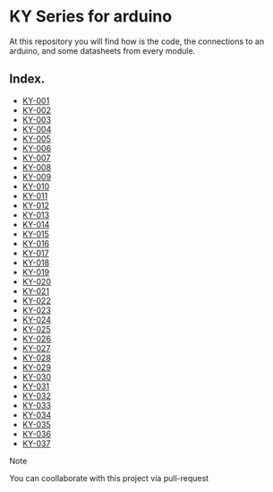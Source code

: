 # KY Series for arduino
At this repository you will find how is the code, the connections to an arduino, and some datasheets from every module.
## Index.
* [KY-001](https://github.com/JoseAdrianRodriguezGonzalez/Familia-KY/tree/dfea4bcfd6b87bd79752ba2fd97c35797fd6c1fc/KY_001)
* [KY-002](https://github.com/JoseAdrianRodriguezGonzalez/Familia-KY/tree/dfea4bcfd6b87bd79752ba2fd97c35797fd6c1fc/KY_002)
* [KY-003](https://github.com/JoseAdrianRodriguezGonzalez/Familia-KY/tree/dfea4bcfd6b87bd79752ba2fd97c35797fd6c1fc/KY_003)
* [KY-004](https://github.com/JoseAdrianRodriguezGonzalez/Familia-KY/tree/dfea4bcfd6b87bd79752ba2fd97c35797fd6c1fc/KY_004)
* [KY-005](https://github.com/JoseAdrianRodriguezGonzalez/Familia-KY/tree/dfea4bcfd6b87bd79752ba2fd97c35797fd6c1fc/KY_005)
* [KY-006](https://github.com/JoseAdrianRodriguezGonzalez/Familia-KY/tree/dfea4bcfd6b87bd79752ba2fd97c35797fd6c1fc/KY_006)
* [KY-007](https://github.com/JoseAdrianRodriguezGonzalez/Familia-KY/tree/dfea4bcfd6b87bd79752ba2fd97c35797fd6c1fc/KY_007)
* [KY-008](https://github.com/JoseAdrianRodriguezGonzalez/Familia-KY/tree/dfea4bcfd6b87bd79752ba2fd97c35797fd6c1fc/KY_008)
* [KY-009](https://github.com/JoseAdrianRodriguezGonzalez/Familia-KY/tree/dfea4bcfd6b87bd79752ba2fd97c35797fd6c1fc/KY-009)
* [KY-010](https://github.com/JoseAdrianRodriguezGonzalez/Familia-KY/tree/dfea4bcfd6b87bd79752ba2fd97c35797fd6c1fc/KY-010)
* [KY-011](https://github.com/JoseAdrianRodriguezGonzalez/Familia-KY/tree/dfea4bcfd6b87bd79752ba2fd97c35797fd6c1fc/KY-011)
* [KY-012](https://github.com/JoseAdrianRodriguezGonzalez/Familia-KY/tree/dfea4bcfd6b87bd79752ba2fd97c35797fd6c1fc/KY-012)
* [KY-013](https://github.com/JoseAdrianRodriguezGonzalez/Familia-KY/tree/dfea4bcfd6b87bd79752ba2fd97c35797fd6c1fc/KY-013)
* [KY-014](https://github.com/JoseAdrianRodriguezGonzalez/Familia-KY/tree/dfea4bcfd6b87bd79752ba2fd97c35797fd6c1fc/KY-014)
* [KY-015](https://github.com/JoseAdrianRodriguezGonzalez/Familia-KY/tree/dfea4bcfd6b87bd79752ba2fd97c35797fd6c1fc/KY-015)
* [KY-016](https://github.com/JoseAdrianRodriguezGonzalez/Familia-KY/tree/dfea4bcfd6b87bd79752ba2fd97c35797fd6c1fc/KY-016)
* [KY-017](https://github.com/JoseAdrianRodriguezGonzalez/Familia-KY/tree/dfea4bcfd6b87bd79752ba2fd97c35797fd6c1fc/KY-017)
* [KY-018](https://github.com/JoseAdrianRodriguezGonzalez/Familia-KY/tree/dfea4bcfd6b87bd79752ba2fd97c35797fd6c1fc/KY-018)
* [KY-019](https://github.com/JoseAdrianRodriguezGonzalez/Familia-KY/tree/dfea4bcfd6b87bd79752ba2fd97c35797fd6c1fc/KY-019)
* [KY-020](https://github.com/JoseAdrianRodriguezGonzalez/Familia-KY/tree/dfea4bcfd6b87bd79752ba2fd97c35797fd6c1fc/KY-020)
* [KY-021](https://github.com/JoseAdrianRodriguezGonzalez/Familia-KY/tree/dfea4bcfd6b87bd79752ba2fd97c35797fd6c1fc/KY-021)
* [KY-022](https://github.com/JoseAdrianRodriguezGonzalez/Familia-KY/tree/dfea4bcfd6b87bd79752ba2fd97c35797fd6c1fc/KY-022)
* [KY-023](https://github.com/JoseAdrianRodriguezGonzalez/Familia-KY/tree/dfea4bcfd6b87bd79752ba2fd97c35797fd6c1fc/KY-023)
* [KY-024](https://github.com/JoseAdrianRodriguezGonzalez/Familia-KY/tree/dfea4bcfd6b87bd79752ba2fd97c35797fd6c1fc/KY-024)
* [KY-025](https://github.com/JoseAdrianRodriguezGonzalez/Familia-KY/tree/dfea4bcfd6b87bd79752ba2fd97c35797fd6c1fc/KY-025)
* [KY-026](https://github.com/JoseAdrianRodriguezGonzalez/Familia-KY/tree/dfea4bcfd6b87bd79752ba2fd97c35797fd6c1fc/KY-026)
* [KY-027](https://github.com/JoseAdrianRodriguezGonzalez/Familia-KY/tree/dfea4bcfd6b87bd79752ba2fd97c35797fd6c1fc/KY-027)
* [KY-028](https://github.com/JoseAdrianRodriguezGonzalez/Familia-KY/tree/dfea4bcfd6b87bd79752ba2fd97c35797fd6c1fc/KY-028)
* [KY-029](https://github.com/JoseAdrianRodriguezGonzalez/Familia-KY/tree/dfea4bcfd6b87bd79752ba2fd97c35797fd6c1fc/KY-029)
* [KY-030](https://github.com/JoseAdrianRodriguezGonzalez/Familia-KY/tree/dfea4bcfd6b87bd79752ba2fd97c35797fd6c1fc/KY-030)
* [KY-031](https://github.com/JoseAdrianRodriguezGonzalez/Familia-KY/tree/dfea4bcfd6b87bd79752ba2fd97c35797fd6c1fc/KY-031)
* [KY-032](https://github.com/JoseAdrianRodriguezGonzalez/Familia-KY/tree/dfea4bcfd6b87bd79752ba2fd97c35797fd6c1fc/KY-032)
* [KY-033](https://github.com/JoseAdrianRodriguezGonzalez/Familia-KY/tree/dfea4bcfd6b87bd79752ba2fd97c35797fd6c1fc/KY-033)
* [KY-034](https://github.com/JoseAdrianRodriguezGonzalez/Familia-KY/tree/dfea4bcfd6b87bd79752ba2fd97c35797fd6c1fc/KY-034)
* [KY-035](https://github.com/JoseAdrianRodriguezGonzalez/Familia-KY/tree/dfea4bcfd6b87bd79752ba2fd97c35797fd6c1fc/KY-035)
* [KY-036](https://github.com/JoseAdrianRodriguezGonzalez/Familia-KY/tree/dfea4bcfd6b87bd79752ba2fd97c35797fd6c1fc/KY-036)
* [KY-037](https://github.com/JoseAdrianRodriguezGonzalez/Familia-KY/tree/dfea4bcfd6b87bd79752ba2fd97c35797fd6c1fc/KY-037)

>[!NOTE]
>
>You can coollaborate with this project via pull-request
